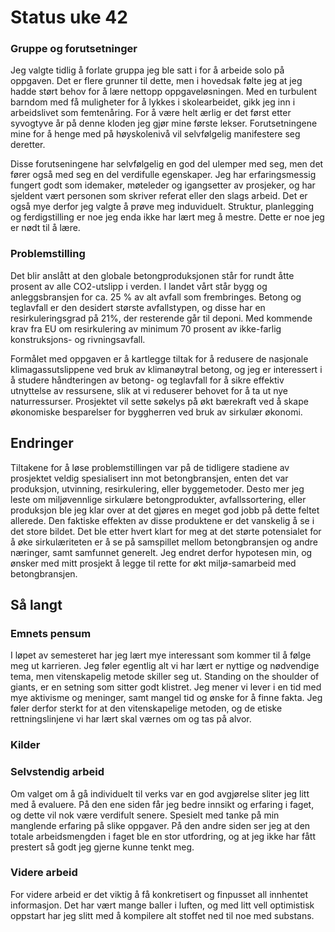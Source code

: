 # Status uke 42

### Gruppe og forutsetninger
 
Jeg valgte tidlig å forlate gruppa jeg ble satt i for å arbeide solo på oppgaven. Det er flere grunner til dette, men i hovedsak følte jeg at jeg hadde størt behov for å lære nettopp oppgaveløsningen. Med en turbulent barndom med få muligheter for å lykkes i skolearbeidet, gikk jeg inn i arbeidslivet som femtenåring. For å være helt ærlig er det først etter syvogtyve år på denne kloden jeg gjør mine første lekser. Forutsetningene mine for å henge med på høyskolenivå vil selvfølgelig manifestere seg deretter. 

Disse forutseningene har selvfølgelig en god del ulemper med seg, men det fører også med seg en del verdifulle egenskaper. Jeg har erfaringsmessig fungert godt som idemaker, møteleder og igangsetter av prosjeker, og har sjeldent vært personen som skriver referat eller den slags arbeid. Det er også mye derfor jeg valgte å prøve meg induviduelt. Struktur, planlegging og ferdigstilling er noe jeg enda ikke har lært meg å mestre.  Dette er noe jeg er nødt til å lære.

### Problemstilling

Det blir anslått at den globale betongproduksjonen står for rundt åtte prosent av alle CO2-utslipp i verden. I landet vårt står bygg og anleggsbransjen for ca. 25 % av alt avfall som frembringes. Betong og teglavfall er den desidert største avfallstypen, og disse har en resirkuleringsgrad på 21%, der resterende går til deponi. Med kommende krav fra EU om resirkulering av minimum 70 prosent av ikke-farlig konstruksjons- og rivningsavfall.

Formålet med oppgaven er å kartlegge tiltak for å redusere de nasjonale klimagassutslippene ved bruk av klimanøytral betong, og jeg er interessert i å studere håndteringen av betong- og teglavfall for å sikre effektiv utnyttelse av ressursene, slik at vi reduserer behovet for å ta ut nye naturressurser. Prosjektet vil sette søkelys på økt bærekraft ved å skape økonomiske besparelser for byggherren ved bruk av sirkulær økonomi. 

## Endringer

Tiltakene for å løse problemstillingen var på de tidligere stadiene av prosjektet veldig spesialisert inn mot betongbransjen, enten det var produksjon, utvinning, resirkulering, eller byggemetoder. Desto mer jeg leste om miljøvennlige sirkulære betongprodukter, avfallssortering, eller produksjon ble jeg klar over at det gjøres en meget god jobb på dette feltet allerede. Den faktiske effekten av disse produktene er det vanskelig å se i det store bildet. Det ble etter hvert klart for meg at det størte potensialet for å øke sirkulæriteten er å se på samspillet mellom betongbransjen og andre næringer, samt samfunnet generelt. Jeg endret derfor hypotesen min, og ønsker med mitt prosjekt å legge til rette for økt miljø-samarbeid med betongbransjen. 

## Så langt

### Emnets pensum
I løpet av semesteret har jeg lært mye interessant som kommer til å følge meg ut karrieren. Jeg føler egentlig alt vi har lært er nyttige og nødvendige tema, men vitenskapelig metode skiller seg ut.  Standing on the shoulder of giants, er en setning som sitter godt klistret. Jeg mener vi lever i en tid med mye aktivisme og meninger, samt mangel tid og ønske for å finne fakta. Jeg føler derfor sterkt for at den vitenskapelige metoden, og de etiske rettningslinjene vi har lært skal værnes om og tas på alvor.  

### Kilder

### Selvstendig arbeid
Om valget om å gå individuelt til verks var en god avgjørelse sliter jeg litt med å evaluere. På den ene siden får jeg bedre innsikt og erfaring i faget, og dette vil nok være verdifult senere. Spesielt med tanke på min manglende erfaring på slike oppgaver. På den andre siden ser jeg at den totale arbeidsmengden i faget ble en stor utfordring, og at jeg ikke har fått prestert så godt jeg gjerne kunne tenkt meg.

### Videre arbeid
For videre arbeid er det viktig å få konkretisert og finpusset all innhentet informasjon. Det har vært mange baller i luften, og med litt vell optimistisk oppstart har jeg slitt med å kompilere alt stoffet ned til noe med substans. 